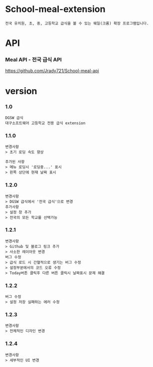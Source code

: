 # School-meal-extension
```angular2html
전국 유치원, 초, 중, 고등학교 급식을 볼 수 있는 웨일(크롬) 확장 프로그램입니다.
```

# API
### Meal API - 전국 급식 API
https://github.com/Jrady721/School-meal-api

# version
### 1.0
```angular2html
DGSW 급식
대구소프트웨어 고등학교 전용 급식 extension
```
### 1.1.0
```angular2html
변경사항
> 초기 로딩 속도 향상

추가된 사항
> 메뉴 로딩시 '로딩중...' 표시
> 왼쪽 상단에 현재 날짜 표시
```

### 1.2.0
```angular2html
변경사항
> DGSW 급식에서 '전국 급식'으로 변경
추가사항
> 설정 창 추가
> 전국의 모든 학교를 선택가능
```

### 1.2.1
```
변경사항
> Github 및 블로그 링크 추가
> 사소한 레이아웃 변경
버그 수정
> 급식 로드 시 간혈적으로 생기는 버그 수정
> 설정부분에서의 코드 오류 수정
> Today버튼 클릭후 다른 버튼 클릭시 날짜표시 문제 해결
```

### 1.2.2
```
버그 수정
> 설정 저장 실패하는 에러 수정
```

### 1.2.3
```
변경사항
> 전체적인 디자인 변경
```

### 1.2.4
```
변경사항
> 세부적인 UI 변경
```